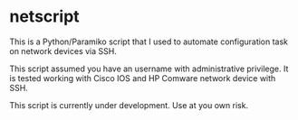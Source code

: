 # netscript

This is a Python/Paramiko script that I used to automate configuration task on network devices via SSH. 

This script assumed you have an username with administrative privilege. It is tested working with Cisco IOS and HP Comware network device with SSH.

This script is currently under development. Use at you own risk.

